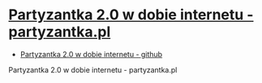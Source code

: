 # [Partyzantka 2.0 w dobie internetu - partyzantka.pl](https://partyzantka.pl)
+ [Partyzantka 2.0 w dobie internetu - github](https://partyzantka.github.io/www/#/)

Partyzantka 2.0 w dobie internetu - partyzantka.pl
